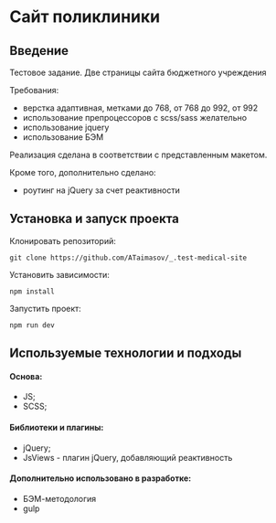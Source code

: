 # Сайт поликлиники

## Введение

Тестовое задание. Две страницы сайта бюджетного учреждения



Требования:
- верстка адаптивная, метками до 768, от 768 до 992, от 992
- использование препроцессоров с scss/sass желательно
- использование jquery
- использование БЭМ

Реализация сделана в соответствии с представленным макетом.

Кроме того, дополнительно сделано:
- роутинг на jQuery за счет реактивности

## Установка и запуск проекта

Клонировать репозиторий:

    git clone https://github.com/ATaimasov/_.test-medical-site

Установить зависимости:

    npm install

Запустить проект:

    npm run dev


## Используемые технологии и подходы

#### Основа:
- JS;
- SCSS;

#### Библиотеки и плагины:
- jQuery;
- JsViews - плагин jQuery, добавляющий реактивность


#### Дополнительно использовано в разработке:
- БЭМ-методология
- gulp





